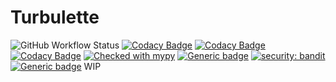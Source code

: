 # Turbulette

![GitHub Workflow Status](https://img.shields.io/github/workflow/status/gazorby/turbulette/test?label=test)
[![Codacy Badge](https://api.codacy.com/project/badge/Grade/270c9d9c70174a8db18241b5141a1632)](https://app.codacy.com/gh/python-turbulette/turbulette?utm_source=github.com&utm_medium=referral&utm_content=python-turbulette/turbulette&utm_campaign=Badge_Grade)
[![Codacy Badge](https://app.codacy.com/project/badge/Coverage/62b7b6287b844cf9beee6135a3c6c0f0)](https://www.codacy.com/manual/gazorby/turbulette?utm_source=github.com&amp;utm_medium=referral&amp;utm_content=gazorby/turbulette&amp;utm_campaign=Badge_Coverage)
[![Codacy Badge](https://app.codacy.com/project/badge/Grade/62b7b6287b844cf9beee6135a3c6c0f0)](https://www.codacy.com/manual/gazorby/turbulette?utm_source=github.com&amp;utm_medium=referral&amp;utm_content=gazorby/turbulette&amp;utm_campaign=Badge_Grade)
[![Checked with mypy](http://www.mypy-lang.org/static/mypy_badge.svg)](http://mypy-lang.org/)
[![Generic badge](https://img.shields.io/badge/code%20style-black-000000.svg)](https://github.com/psf/black)
[![security: bandit](https://img.shields.io/badge/security-bandit-yellow.svg)](https://github.com/PyCQA/bandit)
[![Generic badge](https://img.shields.io/badge/pre--commit-enabled-brightgreen?logo=pre-commit&logoColor=white)](https://github.com/pre-commit/pre-commit)
WIP
